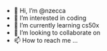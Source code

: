 - 👋 Hi, I’m @nzecca
- 👀 I’m interested in coding 
- 🌱 I’m currently learning cs50x
- 💞️ I’m looking to collaborate on 
- 📫 How to reach me ...

<!---
nzecca/nzecca is a ✨ special ✨ repository because its `README.md` (this file) appears on your GitHub profile.
You can click the Preview link to take a look at your changes.
--->
